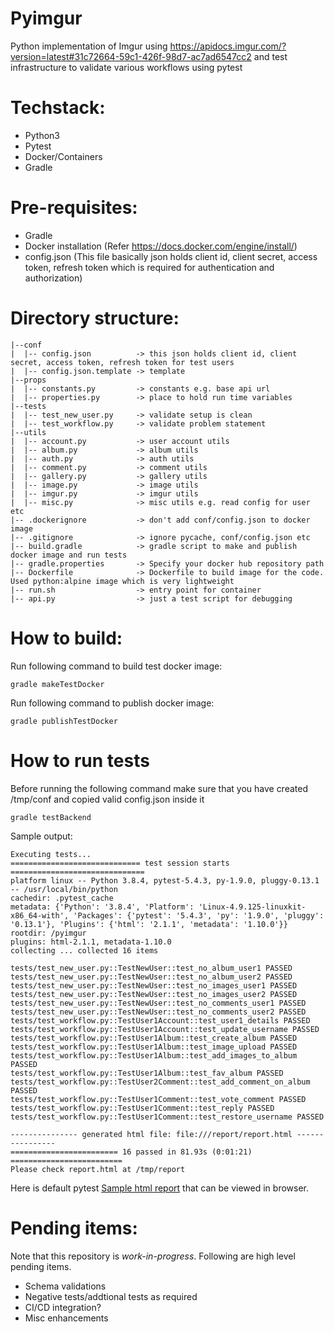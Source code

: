 # Pyimgur

Python implementation of Imgur using https://apidocs.imgur.com/?version=latest#31c72664-59c1-426f-98d7-ac7ad6547cc2 and test infrastructure to validate various workflows using pytest

# Techstack:

- Python3
- Pytest
- Docker/Containers
- Gradle

# Pre-requisites:

- Gradle
- Docker installation (Refer https://docs.docker.com/engine/install/)
- config.json (This file basically json holds client id, client secret, access token, refresh token which is required for authentication and authorization)

# Directory structure:

```
|--conf
|  |-- config.json          -> this json holds client id, client secret, access token, refresh token for test users
|  |-- config.json.template -> template
|--props
|  |-- constants.py         -> constants e.g. base api url
|  |-- properties.py        -> place to hold run time variables
|--tests
|  |-- test_new_user.py     -> validate setup is clean
|  |-- test_workflow.py     -> validate problem statement
|--utils
|  |-- account.py           -> user account utils
|  |-- album.py             -> album utils
|  |-- auth.py              -> auth utils
|  |-- comment.py           -> comment utils
|  |-- gallery.py           -> gallery utils
|  |-- image.py             -> image utils
|  |-- imgur.py             -> imgur utils
|  |-- misc.py              -> misc utils e.g. read config for user etc
|-- .dockerignore           -> don't add conf/config.json to docker image
|-- .gitignore              -> ignore pycache, conf/config.json etc
|-- build.gradle            -> gradle script to make and publish docker image and run tests
|-- gradle.properties       -> Specify your docker hub repository path
|-- Dockerfile              -> Dockerfile to build image for the code. Used python:alpine image which is very lightweight
|-- run.sh                  -> entry point for container
|-- api.py                  -> just a test script for debugging
```

# How to build:

Run following command to build test docker image:

```gradle makeTestDocker```

Run following command to publish docker image:

```gradle publishTestDocker```

# How to run tests

Before running the following command make sure that you have created /tmp/conf and copied valid config.json inside it

```gradle testBackend```

Sample output:

```
Executing tests...
============================= test session starts ==============================
platform linux -- Python 3.8.4, pytest-5.4.3, py-1.9.0, pluggy-0.13.1 -- /usr/local/bin/python
cachedir: .pytest_cache
metadata: {'Python': '3.8.4', 'Platform': 'Linux-4.9.125-linuxkit-x86_64-with', 'Packages': {'pytest': '5.4.3', 'py': '1.9.0', 'pluggy': '0.13.1'}, 'Plugins': {'html': '2.1.1', 'metadata': '1.10.0'}}
rootdir: /pyimgur
plugins: html-2.1.1, metadata-1.10.0
collecting ... collected 16 items

tests/test_new_user.py::TestNewUser::test_no_album_user1 PASSED
tests/test_new_user.py::TestNewUser::test_no_album_user2 PASSED
tests/test_new_user.py::TestNewUser::test_no_images_user1 PASSED
tests/test_new_user.py::TestNewUser::test_no_images_user2 PASSED
tests/test_new_user.py::TestNewUser::test_no_comments_user1 PASSED
tests/test_new_user.py::TestNewUser::test_no_comments_user2 PASSED
tests/test_workflow.py::TestUser1Account::test_user1_details PASSED
tests/test_workflow.py::TestUser1Account::test_update_username PASSED
tests/test_workflow.py::TestUser1Album::test_create_album PASSED
tests/test_workflow.py::TestUser1Album::test_image_upload PASSED
tests/test_workflow.py::TestUser1Album::test_add_images_to_album PASSED
tests/test_workflow.py::TestUser1Album::test_fav_album PASSED
tests/test_workflow.py::TestUser2Comment::test_add_comment_on_album PASSED
tests/test_workflow.py::TestUser1Comment::test_vote_comment PASSED
tests/test_workflow.py::TestUser1Comment::test_reply PASSED
tests/test_workflow.py::TestUser1Comment::test_restore_username PASSED

--------------- generated html file: file:///report/report.html ----------------
======================== 16 passed in 81.93s (0:01:21) =========================
Please check report.html at /tmp/report
```

Here is default pytest [Sample html report](https://github.com/RohitVyawahare/pyimgur/blob/master/files/report.html) that can be viewed in browser. 

# Pending items:

Note that this repository is _work-in-progress_. Following are high level pending items.

- Schema validations
- Negative tests/addtional tests as required
- CI/CD integration? 
- Misc enhancements

